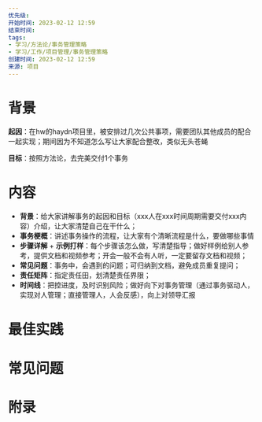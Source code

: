 ```yaml
---
优先级: 
开始时间: 2023-02-12 12:59
结束时间: 
tags: 
- 学习/方法论/事务管理策略
- 学习/工作/项目管理/事务管理策略
创建时间: 2023-02-12 12:59
来源: 项目
---
```


# 背景 

**起因**：在hw的haydn项目里，被安排过几次公共事项，需要团队其他成员的配合一起实现；期间因为不知道怎么写让大家配合整改，类似无头苍蝇

**目标**：按照方法论，去完美交付1个事务

# 内容

- **背景**：给大家讲解事务的起因和目标（xxx人在xxx时间周期需要交付xxx内容）介绍，让大家清楚自己在干什么；
- **事务梗概**：讲述事务操作的流程，让大家有个清晰流程是什么，要做哪些事情
- **步骤详解** + **示例打样**：每个步骤该怎么做，写清楚指导；做好样例给别人参考，提供文档和视频参考；开会一般不会有人听，一定要留存文档和视频；
- **常见问题**：事务中，会遇到的问题；可归纳到文档，避免成员重复提问；
- **责任矩阵**：指定责任田，划清楚责任界限；
- **时间线**：把控进度，及时识别风险；做好向下对事务管理（通过事务驱动人，实现对人管理；直接管理人，人会反感），向上对领导汇报

# 最佳实践



# 常见问题

# 附录


